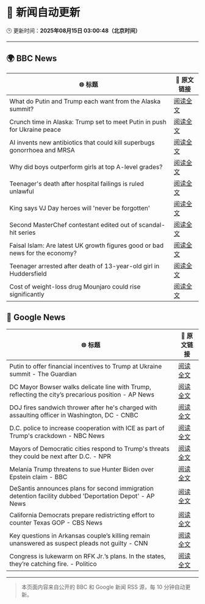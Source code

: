# 🧠 新闻自动更新

🕒 更新时间：**2025年08月15日 03:00:48（北京时间）**

---

## 🌍 BBC News

| 🌐 标题 | 🔗 原文链接 |
|--------|-------------|
| What do Putin and Trump each want from the Alaska summit? | [阅读全文](https://www.bbc.com/news/articles/c776ddjer8no?at_medium=RSS&at_campaign=rss) |
| Crunch time in Alaska: Trump set to meet Putin in push for Ukraine peace | [阅读全文](https://www.bbc.com/news/articles/c9qy1neql8lo?at_medium=RSS&at_campaign=rss) |
| AI invents new antibiotics that could kill superbugs gonorrhoea and MRSA | [阅读全文](https://www.bbc.com/news/articles/cgr94xxye2lo?at_medium=RSS&at_campaign=rss) |
| Why did boys outperform girls at top A-level grades? | [阅读全文](https://www.bbc.com/news/articles/c62707l4lwvo?at_medium=RSS&at_campaign=rss) |
| Teenager's death after hospital failings is ruled unlawful | [阅读全文](https://www.bbc.com/news/articles/c17np9vly51o?at_medium=RSS&at_campaign=rss) |
| King says VJ Day heroes will 'never be forgotten' | [阅读全文](https://www.bbc.com/news/articles/cz93j78ed87o?at_medium=RSS&at_campaign=rss) |
| Second MasterChef contestant edited out of scandal-hit series | [阅读全文](https://www.bbc.com/news/articles/c62n985gp3go?at_medium=RSS&at_campaign=rss) |
| Faisal Islam: Are latest UK growth figures good or bad news for the economy? | [阅读全文](https://www.bbc.com/news/articles/c5yp48jprg8o?at_medium=RSS&at_campaign=rss) |
| Teenager arrested after death of 13-year-old girl in Huddersfield | [阅读全文](https://www.bbc.com/news/articles/cj9w7y1rz4jo?at_medium=RSS&at_campaign=rss) |
| Cost of weight-loss drug Mounjaro could rise significantly | [阅读全文](https://www.bbc.com/news/articles/c5ylppp2vj9o?at_medium=RSS&at_campaign=rss) |

## 📰 Google News

| 🌐 标题 | 🔗 原文链接 |
|--------|-------------|
| Putin to offer financial incentives to Trump at Ukraine summit - The Guardian | [阅读全文](https://news.google.com/rss/articles/CBMirAFBVV95cUxPMHhxOWFCamt5akxvUmNsZ3BlMWQtQWRadW1FVmcxcEpVYXlhZU41RFNUWi1lUFJHRnlFQVJITjlKcW1PdDNqTUNBOHI1M0V2cVVKOGlOQjFYWko1aVJPbU92Rjh1blgtRi1zVVBaREd2WmJlUGh1WWtCZjVxNjJnX1hlMHFzNXVJOG1sVElyZzdZZVdNbFRnNWxrUG8yaWxWYVlJS2pBdXk3dzJt?oc=5) |
| DC Mayor Bowser walks delicate line with Trump, reflecting the city’s precarious position - AP News | [阅读全文](https://news.google.com/rss/articles/CBMipwFBVV95cUxNVVBSMlNOVlpjSEsyTVE0LVVaWEczaGlNc2wwV0JQdXpBWkdjV3lOSnA5NnNvbWZUaUQ3ZXJLVjFqZjNUNXQtS2VQcjc3Z2JrY1lNbmY1d3lWS3FaZFdQVmpXTzZ2R1MzTUJxZElOclU3UUhGU2h0Y3pjSVp5RDVrT3BYWFBlNW1kYUhScDhHdEdFbkVWVy0yUVhPcm5EZnVFTXdVQjhLNA?oc=5) |
| DOJ fires sandwich thrower after he's charged with assaulting officer in Washington, DC - CNBC | [阅读全文](https://news.google.com/rss/articles/CBMif0FVX3lxTE1nWGk0WnlhcFdsbDZRMTZXRjZ6cFZMaGV1aHJtclBpOGtPcUxZS2F4YmhuMFBFWTFkRlV4SXJaQ2JxZ3NQMDg3SlFfR2Y5VXlmYTNJbllBRzZHQkZmWDZuWDFxb1JDUklCenhkRHFOVURPNk1UckRMUFBSelp6THfSAYQBQVVfeXFMTzY1SzNrVEw3dFRzeHJSSzVFN0N4TEg4UVZFNVVkcE5oNXE3NlIwcTJSWDl1UzhYVXdKcHZBQkJsbG5zc0tON2xKdE5PdTlNTGROUExPV3pJRXJWRWk1RnBVV1ZkejRnMzd3U1FQeVZYZURLN3NTNVdnQnVqUXJiRGZnT2tZ?oc=5) |
| D.C. police to increase cooperation with ICE as part of Trump's crackdown - NBC News | [阅读全文](https://news.google.com/rss/articles/CBMitAFBVV95cUxNakxrOVJTX2JMaHlsNjFNVW9VZFVGdU1NTkQxQXh3RU92ZTE1WU03b2lyU1lvcWNWSG1IY0JhLWJKWGJsMDBjUC14N1BiQzBodzNlNWQyWER2XzBTNkFPbFZpU0tyNjNFYWpqQTFBQWR0UlRSc19EZUx2aFRSRFFKY0c0NVNrNGJ0dTlJTWRDOU9FME5UN2NKVXpwZWU2MDJ0XzB0ZWQxVkRydlMwbFpPWEV4U0XSAVZBVV95cUxOeC04bFlYSmlYeXVzU08tcUdGb1BmVnc1TDJJd1JVUlFaOFZ6ZHRPbjZ3aTZBZ2U3STFaNDlrMnY5QnRyUV9zMGpyWW90djM2OE1mbU5HZw?oc=5) |
| Mayors of Democratic cities respond to Trump's threats they could be next after D.C. - NPR | [阅读全文](https://news.google.com/rss/articles/CBMinwFBVV95cUxPZTZGT1ZKUmVtRS10LTRhOHMyUWk3NFRqZ3M2VkRSN1gzOUxXR05FVHhqT3ZjWElHM3QzQlZUSVFiV19Xb1hvNFNwRmxKQjhGa2FnLUo0N0QxdkFLZGNhcDNMUGpYR2tDSlpBOWF4UW1YSkhEUUc2a2FiRzQ4SnBkc3VYYUd4SzU0WmxmeXNNX2tqVDBVSXlzelZKNmttQlU?oc=5) |
| Melania Trump threatens to sue Hunter Biden over Epstein claim - BBC | [阅读全文](https://news.google.com/rss/articles/CBMiWkFVX3lxTE4yaDRiMGhrOFhNQ1VzWG9aY2tZSFd2NTUyNVJVUnpXOHN3RUxCbHBHV2xvOHBUb08zNndHbG5fQWNhV1R6bnV5bEJQcDQ4ZHpiSW51WVJkSWU2QdIBX0FVX3lxTFBXVGFLT2YwX0tYZ2ZrMnFHaDJzakNrdEh0RFVzQzRDV055dzVRNFVTN2s4aFV0eHpjLVYxQm9PcEk1OTg0aGFGa1QzbERKRmhnMGhhUUdnaEplNUtJaGxr?oc=5) |
| DeSantis announces plans for second immigration detention facility dubbed 'Deportation Depot' - AP News | [阅读全文](https://news.google.com/rss/articles/CBMiqAFBVV95cUxPcVdKVE5McjZIbGNaeFk2bU1SQVFvZTlRampNb3ZRMEZ1bk1zOFdTaUkweDRPMFFNNDY5bzRYZWZRVnZLUmVFaFVjaTNPa2c2RHBnUlFHTHl1My1Majk5MXo3ZXF0WVZQV1B2N1cybFRsV3dJSkhFb3BBVG5KMWJlVDh6N19OYzVXUXMtUXhWMnJOLTJTcWZDeTNEb0xDOHpKWWtEQ1c5d2I?oc=5) |
| California Democrats prepare redistricting effort to counter Texas GOP - CBS News | [阅读全文](https://news.google.com/rss/articles/CBMikAFBVV95cUxPZG9RNWZjdDA1VXc0ZUluZTI2R2o5SGNNdk96enlQeGg2X3h4SDh1a1FDNERGZjJnZnZ6d05BUlU1VXE0dTJRYURMc0ttZWdoTWZ5NWVneGxxMWtlU2RtT0FhelZWUl9TVU16VXV1RHFmODJYdFBLa01IbU5yajgwWTlaVkxqWXJhQndzZ1k5aTjSAZYBQVVfeXFMT0tONUpJUTJtaDFkcnczNzlVc1BRU2xHWUkzNTNOSEo5YTVWbEMzaXlWTDNkUDM2QkpMRDhrdXlOcU1HYTc0WXJIM1FMRjVqRzFiN3R4QkJfNmltaGN5ZVVUZm5XWUZya3JjUXlxeEpUT3YtOFQ2czVYNm1ScGRRdkhlS0M3NlY0MDBZS2w3M0RJTHY4c013?oc=5) |
| Key questions in Arkansas couple’s killing remain unanswered as suspect pleads not guilty - CNN | [阅读全文](https://news.google.com/rss/articles/CBMiggFBVV95cUxObFB1N0pMQWpvcEVQMDBuZFdlR0Q5a1JCa1RHS293X1czWnhFdk4xU3dGQkFwNEltTkZldjB2OEdSTXltSlJ4QkFYX1NMY3BMLTlkbERncldWdnlLQmRBSnVZbGFaU3FiTWhvTHBUaVBIQWFNY2llU0hBZWVJU1M1bS1n0gGHAUFVX3lxTE9FUkJFajRpZ0RVVWcwM0VMUmN3cDlQZ1h2cW5QNTQ2d0pDNUZPYU5Ua0ZxTG5lTmJyLXRtdmFnQ3NCVHd1VUlyejRQdmpDZG5mRmVqa2VUbVhVTWJuYk9iODFYWEJCSHU5X3pBV3cxMnA1c1ZhTDBiNUJTcW1NaUpCN1dTMGlnMA?oc=5) |
| Congress is lukewarm on RFK Jr.’s plans. In the states, they’re catching fire. - Politico | [阅读全文](https://news.google.com/rss/articles/CBMie0FVX3lxTE9zQnVUd0FCR2dXZGFiNzhqOHp5ZGFIY2t0VUdvQXg5VTRGaHNWZC00QjJXanhWZ1lSdXpaZDMwa2dVbmFqRVNacjNQdjV6MFhLb1ZmOU5hb19kNTFBSU9NcnZIOGdYNkQ2djhHU3NhcV9kaEhVb01aQlNBaw?oc=5) |

---
> 本页面内容来自公开的 BBC 和 Google 新闻 RSS 源，每 10 分钟自动更新。